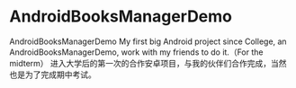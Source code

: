# AndroidBooksManagerDemo
AndroidBooksManagerDemo
My first big Android project since College, an AndroidBooksManagerDemo, work with my friends to do it.（For the midterm） 
进入大学后的第一次的合作安卓项目，与我的伙伴们合作完成，当然也是为了完成期中考试。
